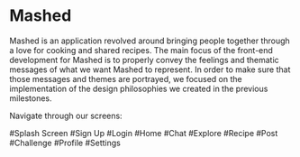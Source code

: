 # Mashed

Mashed is an application revolved around bringing people together through a love for cooking and shared recipes. 
The main focus of the front-end development for Mashed is to properly convey the feelings and thematic messages of what we want Mashed to represent. 
In order to make sure that those messages and themes are portrayed, we focused on the implementation of the design philosophies we created in the previous milestones. 

Navigate through our screens:

#Splash Screen
#Sign Up
#Login
#Home
#Chat
#Explore
#Recipe
#Post
#Challenge
#Profile
#Settings

